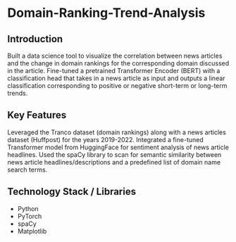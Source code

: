 # Domain-Ranking-Trend-Analysis

## Introduction
Built a data science tool to visualize the correlation between news articles and the change in domain rankings for the corresponding domain discussed in the article. Fine-tuned a pretrained Transformer Encoder (BERT) with a classification head that takes in a news article as input and outputs a linear classification corresponding to positive or negative short-term or long-term trends.

## Key Features
Leveraged the Tranco dataset (domain rankings) along with a news articles dataset (Huffpost) for the years 2019-2022. Integrated a fine-tuned Transformer model from HuggingFace for sentiment analysis of news article headlines. Used the spaCy library to scan for semantic similarity between news article headlines/descriptions and a predefined list of domain name search terms.

## Technology Stack / Libraries
- Python
- PyTorch
- spaCy
- Matplotlib
